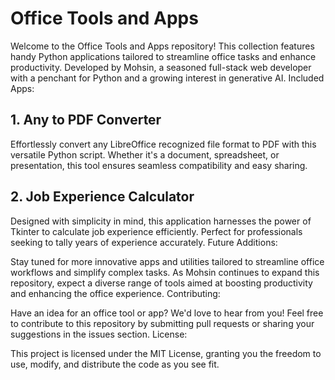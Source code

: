 # Office Tools and Apps
Welcome to the Office Tools and Apps repository! This collection features handy Python applications tailored to streamline office tasks and enhance productivity. Developed by Mohsin, a seasoned full-stack web developer with a penchant for Python and a growing interest in generative AI.
Included Apps:
## 1. Any to PDF Converter

Effortlessly convert any LibreOffice recognized file format to PDF with this versatile Python script. Whether it's a document, spreadsheet, or presentation, this tool ensures seamless compatibility and easy sharing.
## 2. Job Experience Calculator

Designed with simplicity in mind, this application harnesses the power of Tkinter to calculate job experience efficiently. Perfect for professionals seeking to tally years of experience accurately.
Future Additions:

Stay tuned for more innovative apps and utilities tailored to streamline office workflows and simplify complex tasks. As Mohsin continues to expand this repository, expect a diverse range of tools aimed at boosting productivity and enhancing the office experience.
Contributing:

Have an idea for an office tool or app? We'd love to hear from you! Feel free to contribute to this repository by submitting pull requests or sharing your suggestions in the issues section.
License:

This project is licensed under the MIT License, granting you the freedom to use, modify, and distribute the code as you see fit.
